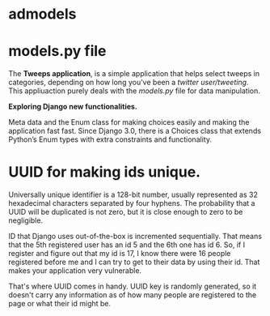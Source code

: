 # admodels

# models.py file

The **Tweeps application**, is a simple application that helps select tweeps in categories, depending on how long you've been a *twitter user/tweeting*. This appliuaction purely deals with the *models.py* file for data manipulation.

**Exploring Django new functionalities.**

Meta data and the Enum class for making choices easily and making the application fast fast.
Since Django 3.0, there is a Choices class that extends Python’s Enum types with extra constraints and functionality.


# UUID for making ids unique.

Universally unique identifier is a 128-bit number, usually represented as 32 hexadecimal characters separated by four hyphens. The probability that a UUID will be duplicated is not zero, but it is close enough to zero to be negligible.

ID that Django uses out-of-the-box is incremented sequentially. That means that the 5th registered user has an id 5 and the 6th one has id 6. So, if I register and figure out that my id is 17, I know there were 16 people registered before me and I can try to get to their data by using their id. That makes your application very vulnerable.

That's where UUID comes in handy. UUID key is randomly generated, so it doesn't carry any information as of how many people are registered to the page or what their id might be.
